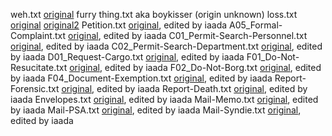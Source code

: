 weh.txt [original](https://github.com/Moomoobeef/ss14-forms-txt/blob/master/Fun/Lizard%20Jumpscare.txt)
furry thing.txt aka boykisser (origin unknown)
loss.txt [original](https://cad-comic.com/comic/loss/) [original2](https://github.com/Moomoobeef/ss14-forms-txt/blob/master/Fun/Loss.txt)
Petition.txt [original](https://github.com/Moomoobeef/ss14-forms-txt/blob/master/Practical-Forms/Petition.txt), edited by iaada
A05_Formal-Complaint.txt [original](https://github.com/Moomoobeef/ss14-forms-txt/blob/master/Practical-Forms/Formal%20Complaint%20Form.txt), edited by iaada
C01_Permit-Search-Personnel.txt [original](https://github.com/Moomoobeef/ss14-forms-txt/blob/master/Legal-Forms/Space%20Law%20%26%20SOP/Personnel%20Search%20Warrant.txt), edited by iaada
C02_Permit-Search-Department.txt [original](https://github.com/Moomoobeef/ss14-forms-txt/blob/master/Legal-Forms/Space%20Law%20%26%20SOP/Department%20Search%20Warrant.txt), edited by iaada
D01_Request-Cargo.txt [original](https://github.com/Moomoobeef/ss14-forms-txt/blob/master/Practical-Forms/Cargo%20Request%20Form.txt), edited by iaada
F01_Do-Not-Resucitate.txt [original](https://github.com/Moomoobeef/ss14-forms-txt/blob/master/Legal-Forms/Space%20Law%20%26%20SOP/DNR.txt), edited by iaada
F02_Do-Not-Borg.txt [original](https://github.com/Moomoobeef/ss14-forms-txt/blob/master/Fun/Do%20Not%20Borg%20Form.txt), edited by iaada
F04_Document-Exemption.txt [original](https://github.com/Moomoobeef/ss14-forms-txt/blob/master/Fun/Document%20Exception%20Form.txt), edited by iaada
Report-Forensic.txt [original](https://github.com/Moomoobeef/ss14-forms-txt/blob/master/Legal-Forms/Det%20Forms/Forensic%20Crime%20Report.txt), edited by iaada
Report-Death.txt [original](https://github.com/Moomoobeef/ss14-forms-txt/blob/master/Legal-Forms/Det%20Forms/Forensic%20Death%20Report.txt), edited by iaada
Envelopes.txt [original](https://github.com/Moomoobeef/ss14-forms-txt/tree/master/Envelope%20Templates), edited by iaada
Mail-Memo.txt [original](https://github.com/Moomoobeef/ss14-forms-txt/blob/master/General-Headers-Footers/memo.txt), edited by iaada
Mail-PSA.txt [original](https://github.com/Moomoobeef/ss14-forms-txt/blob/master/General-Headers-Footers/PSA.txt), edited by iaada
Mail-Syndie.txt [original](https://github.com/Moomoobeef/ss14-forms-txt/blob/master/General-Headers-Footers/Syndicate%20Letter%20Header.txt), edited by iaada
